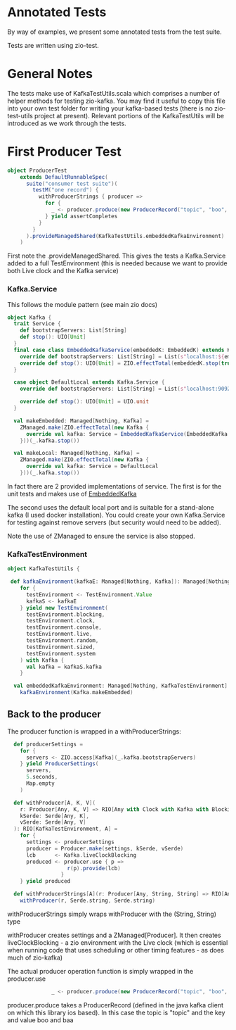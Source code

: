 # Annotated Tests

By way of examples, we present some annotated tests from the test suite.

Tests are written using zio-test.

# General Notes

The tests make use of KafkaTestUtils.scala which comprises a number of helper methods
for testing zio-kafka. You may find it useful to copy this file into your own test
folder for writing your kafka-based tests (there is no zio-test-utils project
at present). Relevant portions of the KafkaTestUtils will be introduced as we work
through the tests.

# First Producer Test
```scala
object ProducerTest
    extends DefaultRunnableSpec(
      suite("consumer test suite")(
        testM("one record") {
          withProducerStrings { producer =>
            for {
              _ <- producer.produce(new ProducerRecord("topic", "boo", "baa"))
            } yield assertCompletes
          }
        }
      ).provideManagedShared(KafkaTestUtils.embeddedKafkaEnvironment)
    )
```

First note the .provideManagedShared. This gives the tests a Kafka.Service
added to a full TestEnvironment (this is needed because we want to provide both
Live clock and the Kafka service)

### Kafka.Service

This follows the module pattern (see main zio docs)
```scala
object Kafka {
  trait Service {
    def bootstrapServers: List[String]
    def stop(): UIO[Unit]
  }
  final case class EmbeddedKafkaService(embeddedK: EmbeddedK) extends Kafka.Service {
    override def bootstrapServers: List[String] = List(s"localhost:${embeddedK.config.kafkaPort}")
    override def stop(): UIO[Unit] = ZIO.effectTotal(embeddedK.stop(true))
  }

  case object DefaultLocal extends Kafka.Service {
    override def bootstrapServers: List[String] = List(s"localhost:9092")

    override def stop(): UIO[Unit] = UIO.unit
  }

  val makeEmbedded: Managed[Nothing, Kafka] =
    ZManaged.make(ZIO.effectTotal(new Kafka {
      override val kafka: Service = EmbeddedKafkaService(EmbeddedKafka.start())
    }))(_.kafka.stop())

  val makeLocal: Managed[Nothing, Kafka] =
    ZManaged.make(ZIO.effectTotal(new Kafka {
      override val kafka: Service = DefaultLocal
    }))(_.kafka.stop())
```

In fact there are 2 provided implementations of service. The first is for the unit
tests and makes use of [EmbeddedKafka](https://github.com/embeddedkafka/embedded-kafka)

The second uses the default local port and is suitable for a stand-alone kafka
(I used docker installation). You could create your own Kafka.Service for testing
against remove servers (but security would need to be added).

Note the use of ZManaged to ensure the service is also stopped.

### KafkaTestEnvironment

```scala
object KafkaTestUtils {

 def kafkaEnvironment(kafkaE: Managed[Nothing, Kafka]): Managed[Nothing, KafkaTestEnvironment] =
    for {
      testEnvironment <- TestEnvironment.Value
      kafkaS <- kafkaE
    } yield new TestEnvironment(
      testEnvironment.blocking,
      testEnvironment.clock,
      testEnvironment.console,
      testEnvironment.live,
      testEnvironment.random,
      testEnvironment.sized,
      testEnvironment.system
    ) with Kafka {
      val kafka = kafkaS.kafka
    }

  val embeddedKafkaEnvironment: Managed[Nothing, KafkaTestEnvironment] =
    kafkaEnvironment(Kafka.makeEmbedded)
```

## Back to the producer
The producer function is wrapped in a withProducerStrings:

```scala
  def producerSettings =
    for {
      servers <- ZIO.access[Kafka](_.kafka.bootstrapServers)
    } yield ProducerSettings(
      servers,
      5.seconds,
      Map.empty
    )

  def withProducer[A, K, V](
    r: Producer[Any, K, V] => RIO[Any with Clock with Kafka with Blocking, A],
    kSerde: Serde[Any, K],
    vSerde: Serde[Any, V]
  ): RIO[KafkaTestEnvironment, A] =
    for {
      settings <- producerSettings
      producer = Producer.make(settings, kSerde, vSerde)
      lcb      <- Kafka.liveClockBlocking
      produced <- producer.use { p =>
                   r(p).provide(lcb)
                 }
    } yield produced

  def withProducerStrings[A](r: Producer[Any, String, String] => RIO[Any with Clock with Kafka with Blocking, A]) =
    withProducer(r, Serde.string, Serde.string)
```
withProducerStrings simply wraps withProducer with the (String, String) type

withProducer creates settings and a ZManaged\[Producer\]. It then creates liveClockBlocking - a
zio environment with the Live clock (which is essential when running code that
uses scheduling or other timing features - as does much of zio-kafka)

The actual producer operation function is simply wrapped in the producer.use
```scala
              _ <- producer.produce(new ProducerRecord("topic", "boo", "baa"))
```
producer.produce takes a ProducerRecord (defined in the java kafka client on which
this library ios based). In this case the topic is "topic" and the key and value
boo and baa




